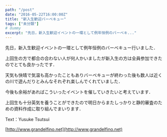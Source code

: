 ```yaml
---
path: "/post"
date: "2016-05-22T16:00:00Z"
title: "新入生歓迎バーベキュー"
tags: ["未分類"]
# dummy
excerpt: "先日，新入生歓迎イベントの一環として例年恒例のバーベキ..."
---
```




[](22-1.jpg)

先日，新入生歓迎イベントの一環として例年恒例のバーベキュー行いました．

上回生の方で都合の合わない人が何人かいましたが新入生の方は全員参加できたのでとても良かったです．

天気も快晴で気温も高かったこともありバーベキューが終わった後も数人は近くの川で遊んだりとみんなそれぞれ楽しんでくれていました．

今後も余裕があればこういったイベントを催していきたいと考えています．

上回生も十分英気を養うことができたので明日からまたしっかりと静的審査のための資料作成に取り組んでまいります．

Text：Yusuke Tsutsui

[http://www.grandelfino.net](http://www.grandelfino.net)


